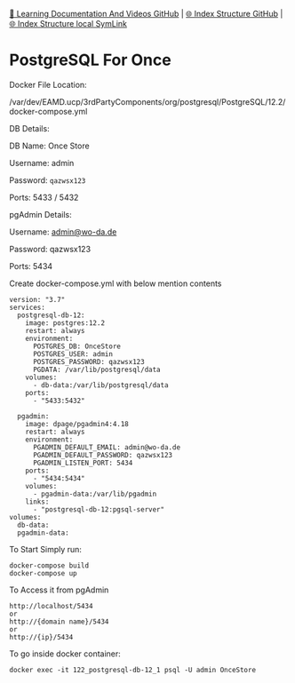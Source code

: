 [📁 Learning Documentation And Videos GitHub](/cerulean-circle-unlimited-2cu/product/development/learning-documentation-and-videos.md) | [🌐 Index Structure GitHub](/cerulean-circle-unlimited-2cu/product/development/learning-documentation-and-videos/postgresql-for-once.md) | [🌐 Index Structure local SymLink](./postgresql-for-once.entry.md)

# PostgreSQL For Once

Docker File Location:

/var/dev/EAMD.ucp/3rdPartyComponents/org/postgresql/PostgreSQL/12.2/docker-compose.yml

DB Details:

DB Name: Once Store

Username: admin

Password: `qazwsx123`

Ports: 5433 / 5432

pgAdmin Details:

Username: [admin@wo-da.de](mailto:admin@wo-da.de)

Password: qazwsx123

Ports: 5434

Create docker-compose.yml with below mention contents

```
version: "3.7"
services:
  postgresql-db-12:
    image: postgres:12.2
    restart: always
    environment:
      POSTGRES_DB: OnceStore
      POSTGRES_USER: admin
      POSTGRES_PASSWORD: qazwsx123
      PGDATA: /var/lib/postgresql/data
    volumes:
      - db-data:/var/lib/postgresql/data
    ports:
      - "5433:5432"
 
  pgadmin:
    image: dpage/pgadmin4:4.18
    restart: always
    environment:
      PGADMIN_DEFAULT_EMAIL: admin@wo-da.de
      PGADMIN_DEFAULT_PASSWORD: qazwsx123
      PGADMIN_LISTEN_PORT: 5434
    ports:
      - "5434:5434"
    volumes:
      - pgadmin-data:/var/lib/pgadmin
    links:
      - "postgresql-db-12:pgsql-server"
volumes:
  db-data:
  pgadmin-data:
```

To Start Simply run:

```
docker-compose build
docker-compose up
```

To Access it from pgAdmin

```
http://localhost/5434
or
http://{domain name}/5434
or 
http://{ip}/5434
```

To go inside docker container:

```
docker exec -it 122_postgresql-db-12_1 psql -U admin OnceStore
```
